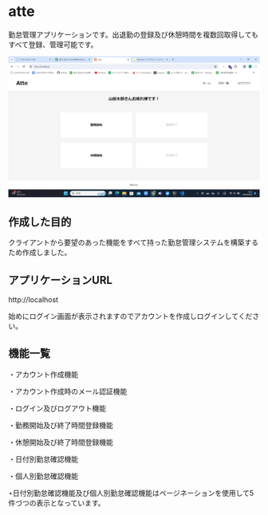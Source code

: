 # atte

勤怠管理アプリケーションです。出退勤の登録及び休憩時間を複数回取得してもすべて登録、管理可能です。

![ホーム画面](home.png)

## 作成した目的

クライアントから要望のあった機能をすべて持った勤怠管理システムを構築するため作成しました。

## アプリケーションURL

http://localhost

始めにログイン画面が表示されますのでアカウントを作成しログインしてください。

## 機能一覧

・アカウント作成機能

・アカウント作成時のメール認証機能

・ログイン及びログアウト機能

・勤務開始及び終了時間登録機能

・休憩開始及び終了時間登録機能

・日付別勤怠確認機能

・個人別勤怠確認機能

⋆日付別勤怠確認機能及び個人別勤怠確認機能はページネーションを使用して5件づつの表示となっています。